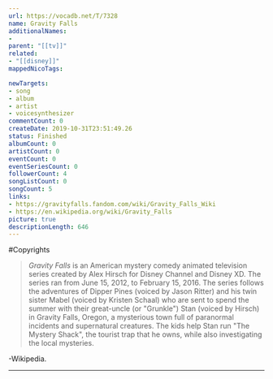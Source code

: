 ```yaml
---
url: https://vocadb.net/T/7328
name: Gravity Falls
additionalNames: 
- 
parent: "[[tv]]"
related:
- "[[disney]]"
mappedNicoTags:

newTargets:
- song
- album
- artist
- voicesynthesizer
commentCount: 0
createDate: 2019-10-31T23:51:49.26
status: Finished
albumCount: 0
artistCount: 0
eventCount: 0
eventSeriesCount: 0
followerCount: 4
songListCount: 0
songCount: 5
links: 
- https://gravityfalls.fandom.com/wiki/Gravity_Falls_Wiki
- https://en.wikipedia.org/wiki/Gravity_Falls
picture: true
descriptionLength: 646
---
```


#Copyrights

>*Gravity Falls* is an American mystery comedy animated television series created by Alex Hirsch for Disney Channel and Disney XD. The series ran from June 15, 2012, to February 15, 2016. The series follows the adventures of Dipper Pines (voiced by Jason Ritter) and his twin sister Mabel (voiced by Kristen Schaal) who are sent to spend the summer with their great-uncle (or "Grunkle") Stan (voiced by Hirsch) in Gravity Falls, Oregon, a mysterious town full of paranormal incidents and supernatural creatures. The kids help Stan run "The Mystery Shack", the tourist trap that he owns, while also investigating the local mysteries. 

-Wikipedia.

---

